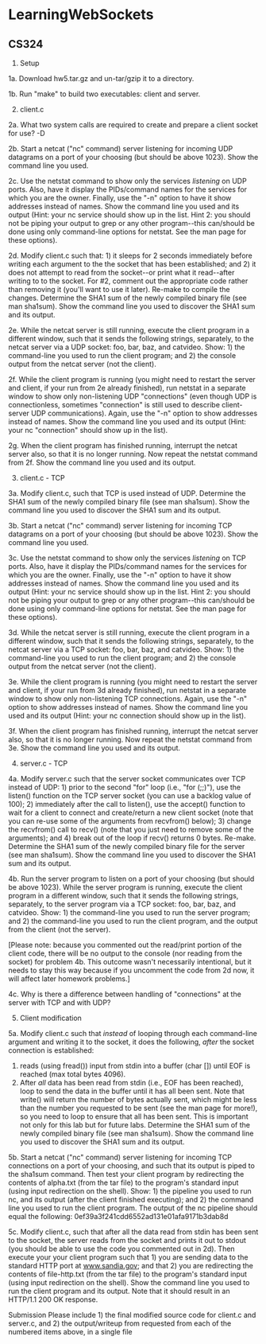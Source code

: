 # LearningWebSockets
CS324
--------------------------------------------------
1. Setup
 
1a. Download hw5.tar.gz and un-tar/gzip it to a directory.
 
1b. Run "make" to build two executables: client and server.
 
2. client.c
 
2a. What two system calls are required to create and prepare a client socket for use?
-D
 
2b. Start a netcat ("nc" command) server listening for incoming UDP datagrams on a port of your choosing (but should be above 1023).  Show the command line you used.
 
2c. Use the netstat command to show only the services *listening* on UDP ports.  Also, have it display the PIDs/command names for the services for which you are the owner.  Finally, use the "-n" option to have it show addresses instead of names.  Show the command line you used and its output (Hint: your nc service should show up in the list. Hint 2: you should not be piping your output to grep or any other program--this can/should be done using only command-line options for netstat.  See the man page for these options).
 
2d. Modify client.c such that: 1) it sleeps for 2 seconds immediately before writing each argument to the the socket that has been established; and 2) it does not attempt to read from the socket--or print what it read--after writing to to the socket.  For #2, comment out the appropriate code rather than removing it (you'll want to use it later).  Re-make to compile the changes.  Determine the SHA1 sum of the newly compiled binary file (see man sha1sum).  Show the command line you used to discover the SHA1 sum and its output.
 
2e. While the netcat server is still running, execute the client program in a different window, such that it sends the following strings, separately, to the netcat server via a UDP socket: foo, bar, baz, and catvideo.  Show: 1) the command-line you used to run the client program; and 2) the console output from the netcat server (not the client).
 
2f.  While the client program is running (you might need to restart the server and client, if your run from 2e already finished), run netstat in a separate window to show only non-listening UDP "connections" (even though UDP is connectionless, sometimes "connection" is still used to describe client-server UDP communications).  Again, use the "-n" option to show addresses instead of names.  Show the command line you used and its output (Hint: your nc "connection" should show up in the list).
 
2g. When the client program has finished running, interrupt the netcat server also, so that it is no longer running.  Now repeat the netstat command from 2f.  Show the command line you used and its output.
 
 
3. client.c - TCP
 
3a. Modify client.c, such that TCP is used instead of UDP.  Determine the SHA1 sum of the newly compiled binary file (see man sha1sum).  Show the command line you used to discover the SHA1 sum and its output.
 
3b. Start a netcat ("nc" command) server listening for incoming TCP datagrams on a port of your choosing (but should be above 1023).  Show the command line you used.
 
3c. Use the netstat command to show only the services *listening* on TCP ports.  Also, have it display the PIDs/command names for the services for which you are the owner.  Finally, use the "-n" option to have it show addresses instead of names.  Show the command line you used and its output (Hint: your nc service should show up in the list. Hint 2: you should not be piping your output to grep or any other program--this can/should be done using only command-line options for netstat.  See the man page for these options).
 
3d. While the netcat server is still running, execute the client program in a different window, such that it sends the following strings, separately, to the netcat server via a TCP socket: foo, bar, baz, and catvideo.  Show: 1) the command-line you used to run the client program; and 2) the console output from the netcat server (not the client).
 
3e.  While the client program is running (you might need to restart the server and client, if your run from 3d already finished), run netstat in a separate window to show only non-listening TCP connections.  Again, use the "-n" option to show addresses instead of names.  Show the command line you used and its output (Hint: your nc connection should show up in the list).
 
3f. When the client program has finished running, interrupt the netcat server also, so that it is no longer running.  Now repeat the netstat command from 3e.  Show the command line you used and its output.
 
 
4. server.c - TCP
 
4a. Modify server.c such that the server socket communicates over TCP instead of UDP: 1) prior to the second "for" loop (i.e., "for (;;)"), use the listen() function on the TCP server socket (you can use a backlog value of 100); 2) immediately after the call to listen(), use the accept() function to wait for a client to connect and create/return a new client socket (note that you can re-use some of the arguments from recvfrom() below); 3) change the recvfrom() call to recv() (note that you just need to remove some of the arguments); and 4) break out of the loop if recv() returns 0 bytes.  Re-make.  Determine the SHA1 sum of the newly compiled binary file for the server (see man sha1sum).  Show the command line you used to discover the SHA1 sum and its output.
 
4b. Run the server program to listen on a port of your choosing (but should be above 1023).  While the server program is running, execute the client program in a different window, such that it sends the following strings, separately, to the server program via a TCP socket: foo, bar, baz, and catvideo.  Show: 1) the command-line you used to run the server program; and 2) the command-line you used to run the client program, and the output from the client (not the server).
 
[Please note: because you commented out the read/print portion of the client code, there will be no output to the console (nor reading from the socket) for problem 4b.  This outcome wasn't necessarily intentional, but it needs to stay this way because if you uncomment the code from 2d now, it will affect later homework problems.]
 
4c. Why is there a difference between handling of "connections" at the server with TCP and with UDP?
 
 
5. Client modification
 
5a. Modify client.c such that *instead* of looping through each command-line argument and writing it to the socket, it does the following, *after* the socket connection is established:
1) reads (using fread()) input from stdin into a buffer (char []) until EOF is reached (max total bytes 4096).
2) After *all* data has been read from stdin (i.e., EOF has been reached), loop to send the data in the buffer until it has all been sent.  Note that write() will return the number of bytes actually sent, which might be less than the number you requested to be sent (see the man page for more!), so you need to loop to ensure that all has been sent.  This is important not only for this lab but for future labs.
Determine the SHA1 sum of the newly compiled binary file (see man sha1sum).  Show the command line you used to discover the SHA1 sum and its output.
 
5b. Start a netcat ("nc" command) server listening for incoming TCP connections on a port of your choosing, and such that its output is piped to the sha1sum command.   Then test your client program by redirecting the contents of alpha.txt (from the tar file) to the program's standard input (using input redirection on the shell).  Show: 1) the pipeline you used to run nc, and its output (after the client finished executing); and 2) the command line you used to run the client program.  The output of the nc pipeline should equal the following: 0ef39a3f241cdd6552ad131e01afa9171b3dab8d
 
5c. Modify client.c, such that after all the data read from stdin has been sent to the socket, the server reads from the socket and prints it out to stdout (you should be able to use the code you commented out in 2d).  Then execute your your client program such that 1) you are sending data to the standard HTTP port at www.sandia.gov;  and that 2) you are redirecting the contents of file-http.txt (from the tar file) to the program's standard input (using input redirection on the shell).  Show the command line you used to run the client program and its output.  Note that it should result in an HTTP/1.1 200 OK response.
 
Submission
Please include 1) the final modified source code for client.c and server.c, and 2) the output/writeup from requested from each of the numbered items above, in a single file
